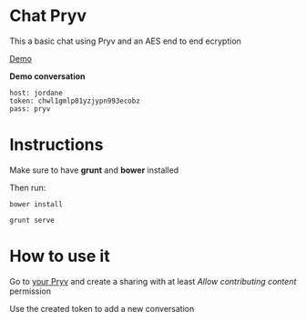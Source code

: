Chat Pryv
=========

This a basic chat using Pryv and an AES end to end ecryption

[Demo](http://jpagand.github.io/ChatPryv)

**Demo conversation**

```
host: jordane
token: chwl1gmlp01yzjypn993ecobz
pass: pryv
```

Instructions
============

Make sure to have **grunt** and **bower** installed

Then run:

`bower install`

`grunt serve`

How to use it
=============

Go to [your Pryv](https://pryv.me) and create a sharing with at least *Allow contributing content* permission

Use the created token to add a new conversation

